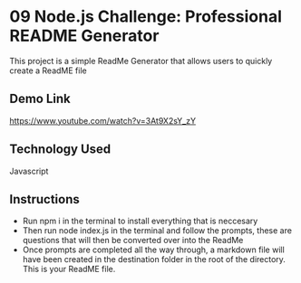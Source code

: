 # 09 Node.js Challenge: Professional README Generator
This project is a simple ReadMe Generator that allows users to quickly create a ReadME file 
## Demo Link 

https://www.youtube.com/watch?v=3At9X2sY_zY

## Technology Used
Javascript

## Instructions

- Run npm i in the terminal to install everything that is neccesary
- Then run node index.js in the terminal and follow the prompts, these are questions that will then be converted over into the ReadMe
- Once prompts are completed all the way through, a markdown file will have been created in the destination folder in the root of the directory. This is your ReadME file.





